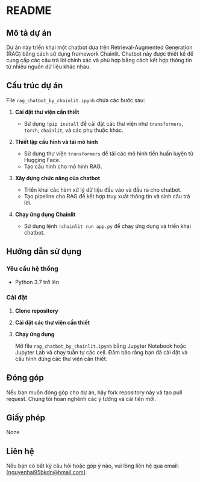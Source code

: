 
# README

## Mô tả dự án

Dự án này triển khai một chatbot dựa trên Retrieval-Augmented Generation (RAG) bằng cách sử dụng framework Chainlit. Chatbot này được thiết kế để cung cấp các câu trả lời chính xác và phù hợp bằng cách kết hợp thông tin từ nhiều nguồn dữ liệu khác nhau.

## Cấu trúc dự án

File `rag_chatbot_by_chainlit.ipynb` chứa các bước sau:

1. **Cài đặt thư viện cần thiết**
   - Sử dụng `!pip install` để cài đặt các thư viện như `transformers`, `torch`, `chainlit`, và các phụ thuộc khác.

2. **Thiết lập cấu hình và tải mô hình**
   - Sử dụng thư viện `transformers` để tải các mô hình tiền huấn luyện từ Hugging Face.
   - Tạo cấu hình cho mô hình RAG.

3. **Xây dựng chức năng của chatbot**
   - Triển khai các hàm xử lý dữ liệu đầu vào và đầu ra cho chatbot.
   - Tạo pipeline cho RAG để kết hợp truy xuất thông tin và sinh câu trả lời.

4. **Chạy ứng dụng Chainlit**
   - Sử dụng lệnh `!chainlit run app.py` để chạy ứng dụng và triển khai chatbot.

## Hướng dẫn sử dụng

### Yêu cầu hệ thống

- Python 3.7 trở lên

### Cài đặt

1. **Clone repository**


2. **Cài đặt các thư viện cần thiết**


3. **Chạy ứng dụng**

   Mở file `rag_chatbot_by_chainlit.ipynb` bằng Jupyter Notebook hoặc Jupyter Lab và chạy tuần tự các cell. Đảm bảo rằng bạn đã cài đặt và cấu hình đúng các thư viện cần thiết.

## Đóng góp

Nếu bạn muốn đóng góp cho dự án, hãy fork repository này và tạo pull request. Chúng tôi hoan nghênh các ý tưởng và cải tiến mới.

## Giấy phép
None

## Liên hệ

Nếu bạn có bất kỳ câu hỏi hoặc góp ý nào, vui lòng liên hệ qua email: [nguyenhai95bkdn@hmail.com].

